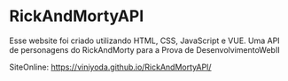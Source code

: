 # RickAndMortyAPI
Esse website foi criado utilizando HTML, CSS, JavaScript e VUE. Uma API de personagens do RickAndMorty para a Prova de DesenvolvimentoWebII

SiteOnline: https://viniyoda.github.io/RickAndMortyAPI/
